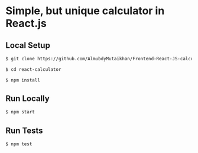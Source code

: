 # Simple, but unique calculator in React.js

## Local Setup

```sh
$ git clone https://github.com/AlmubdyMutaikhan/Frontend-React-JS-calculator.git
```

```sh
$ cd react-calculator
```

```sh
$ npm install
```

## Run Locally

```sh
$ npm start
```

## Run Tests

```sh
$ npm test
```
